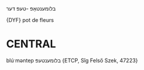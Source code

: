 בלומענטאָפּ
-טעפּ
דער

{DYF}
pot de fleurs

CENTRAL
========

blúˑməntep בלומענטעפּ {ETCP, Sîg Felső Szek, 47223}
